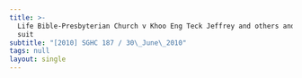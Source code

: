 ```yaml
---
title: >-
  Life Bible-Presbyterian Church v Khoo Eng Teck Jeffrey and others and another
  suit
subtitle: "[2010] SGHC 187 / 30\_June\_2010"
tags: null
layout: single
---
```


